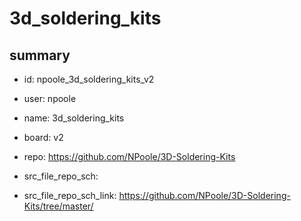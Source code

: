 # 3d_soldering_kits
 
## summary 
* id: npoole_3d_soldering_kits_v2
* user: npoole
* name: 3d_soldering_kits
* board: v2
* repo: https://github.com/NPoole/3D-Soldering-Kits



* src_file_repo_sch: 
* src_file_repo_sch_link: https://github.com/NPoole/3D-Soldering-Kits/tree/master/






